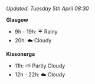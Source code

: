 *Updated: Tuesday 5th April 08:30*

**Glasgow**

* 9h - 19h: :umbrella: Rainy
* 20h: :cloud: Cloudy

**Kissonerga**

* 11h: :partly_sunny: Partly Cloudy
* 12h - 22h: :cloud: Cloudy
